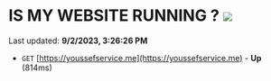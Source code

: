 # IS MY WEBSITE RUNNING ? [![](https://img.shields.io/static/v1?label=Sponsor&message=%E2%9D%A4&logo=GitHub&color=%23fe8e86)](https://github.com/sponsors/<username>)

Last updated: **9/2/2023, 3:26:26 PM**

- `GET` [https://youssefservice.me](https://youssefservice.me) - **Up** (814ms)
